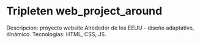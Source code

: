 # Tripleten web_project_around

Descripcion: proyecto website Alrededor de los EEUU - diseño adaptativo, dinámico. Tecnologias: HTML, CSS, JS.
